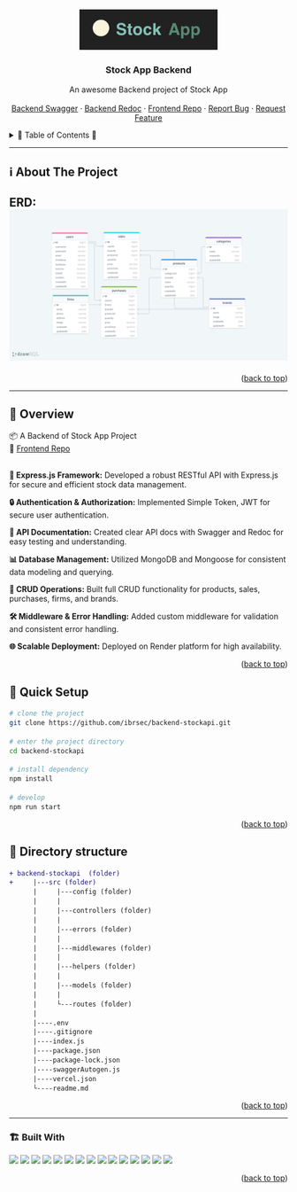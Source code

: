 <a name="readme-top"></a>
 
 
<!-- PROJECT LOGO -->
<br />
<div align="center">
   
  <a href="https://github.com/ibrsec/backend-stockapi">
    <img src="./logo.png" alt="Logo" width="250"   >
  </a>

  <h3 align="center">Stock App Backend</h3>

  <p align="center"> 
    An awesome Backend project of Stock App
    <!-- <a href="https://github.com/ibrsec/stock-app"><strong>Explore the docs »</strong></a> -->
    <br />
    <br />
    <a href="https://backend-stockapi-express.vercel.app/documents/swagger/">Backend Swagger</a>
    ·
    <a href="https://backend-stockapi-express.vercel.app/documents/redoc/">Backend Redoc</a>
    ·
    <a href="https://github.com/ibrsec/stockapp-frontend-selfservice">Frontend Repo</a>
    ·
    <a href="https://github.com/ibrsec/backend-stockapi/issues">Report Bug</a>
    ·
    <a href="https://github.com/ibrsec/backend-stockapi/issues">Request Feature</a>
  </p>
</div>



<!-- TABLE OF CONTENTS -->
<details>
  <summary>📎 Table of Contents 📎 </summary>
  <ol>
    <li><a href="#about-the-project">About The Project</a></li>
     <!-- <li><a href="#figma">Figma</a></li> -->
     <li><a href="#overview">Overview</a></li>
     <li><a href="#quick-setup">Quick Setup</a></li>
     <li><a href="#directory-structure">Directory structure</a></li>
     <li><a href="#built-with">Built With</a></li>
    <!-- <li>
      <a href="#getting-started">Getting Started</a>
      <ul>
        <li><a href="#prerequisites">Prerequisites</a></li>
        <li><a href="#installation">Installation</a></li>
      </ul>
    </li>
    <li><a href="#usage">Usage</a></li>
    <li><a href="#roadmap">Roadmap</a></li>
    <li><a href="#contributing">Contributing</a></li>
    <li><a href="#license">License</a></li>
    <li><a href="#contact">Contact</a></li>
    <li><a href="#acknowledgments">Acknowledgments</a></li> -->

    
  </ol>
</details>





---

<!-- ABOUT THE PROJECT -->
<a name="about-the-project"></a>
## ℹ️ About The Project

<b>ERD:</b>
[![stock-app-erd](./erdStockAPI.png)](https://backend-stockapi.onrender.com/)
---




<p align="right">(<a href="#readme-top">back to top</a>)</p>


---

<!-- ## Figma 

<a href="https://www.figma.com/file/ePyCHKsx2ODB32uLgyUEEd/bootstrap-home-page?type=design&node-id=0%3A1&mode=design&t=edDzadCB9Ev5FS1a-1">Figma Link</a>  

  <p align="right">(<a href="#readme-top">back to top</a>)</p>




--- -->
<a name="overview"></a>
## 👀 Overview

📦 A Backend of Stock App Project</br>
🏀 [Frontend Repo](https://github.com/ibrsec/stockapp-frontend-selfservice) </br></br>

<b>🎯 Express.js Framework:</b> Developed a robust RESTful API with Express.js for secure and efficient stock data management.

<b>🔒 Authentication & Authorization:</b> Implemented Simple Token, JWT for secure user authentication.

<b>📄 API Documentation:</b> Created clear API docs with Swagger and Redoc for easy testing and understanding.

<b>📊 Database Management:</b> Utilized MongoDB and Mongoose for consistent data modeling and querying.

<b>🔄 CRUD Operations:</b> Built full CRUD functionality for products, sales, purchases, firms, and brands.

<b>🛠 Middleware & Error Handling:</b> Added custom middleware for validation and consistent error handling.

<b>🌐 Scalable Deployment:</b> Deployed on Render platform for high availability.

<p align="right">(<a href="#readme-top">back to top</a>)</p>


<a name="quick-setup"></a>
## 🛫 Quick Setup

```sh
# clone the project
git clone https://github.com/ibrsec/backend-stockapi.git

# enter the project directory
cd backend-stockapi

# install dependency
npm install 

# develop
npm run start 

```

<p align="right">(<a href="#readme-top">back to top</a>)</p>


<!-- ## 🐞 Debug

![stock-app.gif](/stock-app.gif) -->








<a name="directory-structure"></a>
## 📂 Directory structure 

```diff
+ backend-stockapi  (folder)     
+     |---src (folder) 
      |     |---config (folder)       
      |     |           
      |     |---controllers (folder) 
      |     |    
      |     |---errors (folder) 
      |     |    
      |     |---middlewares (folder)      
      |     |          
      |     |---helpers (folder)      
      |     |          
      |     |---models (folder)           
      |     |          
      |     └---routes (folder)  
      |      
      |----.env
      |----.gitignore
      |----index.js
      |----package.json
      |----package-lock.json
      |----swaggerAutogen.js
      |----vercel.json
      └----readme.md 
```

<p align="right">(<a href="#readme-top">back to top</a>)</p>

---

<a name="built-with"></a>
### 🏗️ Built With


<!-- https://dev.to/envoy_/150-badges-for-github-pnk  search skills-->

 <!-- <img src="https://img.shields.io/badge/HTML-239120?style=for-the-badge&logo=html5&logoColor=white"> -->
 <!-- <img src="https://img.shields.io/badge/CSS-239120?&style=for-the-badge&logo=css3&logoColor=white&color=red">  -->
 <img src="https://img.shields.io/badge/JavaScript-F7DF1E?style=for-the-badge&logo=javascript&logoColor=black"> 
 <!-- <img src="https://img.shields.io/badge/Bootstrap-563D7C?style=for-the-badge&logo=bootstrap&logoColor=white">  -->
 <!-- <img src="https://img.shields.io/badge/Sass-CC6699?style=for-the-badge&logo=sass&logoColor=white">  -->
 <!-- <img src="https://img.shields.io/badge/Vite-AB4BFE?style=for-the-badge&logo=vite&logoColor=FFC920">  -->
 <!-- <img src="https://img.shields.io/badge/React-20232A?style=for-the-badge&logo=react&logoColor=61DAFB">  -->
 <!-- <img src="https://img.shields.io/badge/Next-20232A?style=for-the-badge&logo=next&logoColor=61DAFB">  -->
 <!-- <img src="https://img.shields.io/badge/React_Router-CA4245?style=for-the-badge&logo=react-router&logoColor=white">  -->
 <!-- <img src="https://img.shields.io/badge/App-Router-CA4245?style=for-the-badge&logo=app-router&logoColor=white">  -->

  <!-- <img src="https://img.shields.io/badge/Redux-593D88?style=for-the-badge&logo=redux&logoColor=white">   -->
 <!-- <img src="https://img.shields.io/badge/Redux Toolkit-593D88?style=for-the-badge&logo=redux&logoColor=white">  -->
 <!-- <img src="https://img.shields.io/badge/Redux--Persist -593D88?style=for-the-badge&logo=redux&logoColor=white">  -->
 <!-- <img src="https://img.shields.io/badge/Context API-593D88?style=for-the-badge&logo=context&logoColor=white">  -->


 <!-- <img src="https://img.shields.io/badge/Axios-593D88?style=for-the-badge&logo=axios&logoColor=white">  -->

 <!-- <img src="https://img.shields.io/badge/Tailwind_CSS-38B2AC?style=for-the-badge&logo=tailwind-css&logoColor=white">  -->

 <!-- <img src="https://img.shields.io/badge/Material--UI-0081CB?style=for-the-badge&logo=material-ui&logoColor=white">  -->
 <!-- <img src="https://img.shields.io/badge/Tailwind_CSS-38B2AC?style=for-the-badge&logo=tailwind-css&logoColor=white">  -->
 <!-- <img src="https://img.shields.io/badge/Formik-172B4D?style=for-the-badge&logo=formik&logoColor=white">  -->
 <!-- <img src="https://img.shields.io/badge/Yup-172B4D?style=for-the-badge&logo=yup&logoColor=white">  -->
 <!-- <img src="https://img.shields.io/badge/Toastify-45CC11?style=for-the-badge&logo=toastify-ui&logoColor=white">  -->
 <img src="https://img.shields.io/badge/Node.js-43853D?style=for-the-badge&logo=node.js&logoColor=white"> 
 <img src="https://img.shields.io/badge/Express.js-404D59?style=for-the-badge"> 
 <img src="https://img.shields.io/badge/MongoDB-4EA94B?style=for-the-badge&logo=mongodb&logoColor=white"> 
 <img src="https://img.shields.io/badge/Mongoose-4EA94B?style=for-the-badge&logo=mongoose&logoColor=white"> 
 <!-- <img src="https://img.shields.io/badge/json%20web%20tokens-323330?style=for-the-badge&logo=json-web-tokens&logoColor=pink">  -->
 <img src="https://img.shields.io/badge/jwt%20token-323330?style=for-the-badge&logo=json-web-tokens&logoColor=pink">
 <img src="https://img.shields.io/badge/Token%20authentication-000000?style=for-the-badge&logo=token&logoColor=white"> 

<!-- swagger -->
 <img src="https://img.shields.io/badge/Swagger%20Autogen-4EA94B?style=for-the-badge&logo=swagger&logoColor=white"> 
 <img src="https://img.shields.io/badge/Swagger%20ui%20express-4EA94B?style=for-the-badge&logo=swagger&logoColor=white"> 
 <img src="https://img.shields.io/badge/Redoc-4EA94B?style=for-the-badge&logo=redoc&logoColor=white"> 


 <img src="https://img.shields.io/badge/Morgan-000000?style=for-the-badge&logo=morgan&logoColor=white"> 
 <img src="https://img.shields.io/badge/Express%20async%20errors-000000?style=for-the-badge&logo=expressasyncerrors&logoColor=white"> 
 <img src="https://img.shields.io/badge/dotenv-000000?style=for-the-badge&logo=dotenv&logoColor=white"> 
 <img src="https://img.shields.io/badge/cors-000000?style=for-the-badge&logo=cors&logoColor=white"> 
 

 <img src="https://img.shields.io/badge/Vercel-000000?style=for-the-badge&logo=vercel&logoColor=white"> 



 
<p align="right">(<a href="#readme-top">back to top</a>)</p>


